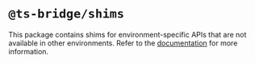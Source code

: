 # `@ts-bridge/shims`

This package contains shims for environment-specific APIs that are not available
in other environments. Refer to the [documentation](https://ts-bridge.dev/reference/shims/)
for more information.
